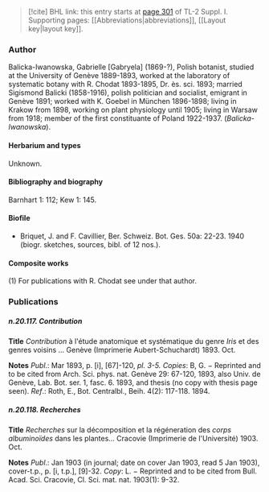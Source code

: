 > [!cite] BHL link: this entry starts at [page 301](https://www.biodiversitylibrary.org/item/103858#page/313/mode/1up) of TL-2 Suppl. I.
> Supporting pages: [[Abbreviations|abbreviations]], [[Layout key|layout key]].

### Author

Balicka-Iwanowska, Gabrielle \[Gabryela\] (1869-?), Polish botanist, studied at the University of Genève 1889-1893, worked at the laboratory of systematic botany with R. Chodat 1893-1895, Dr. ès. sci. 1893; married Sigismond Balicki (1858-1916), polish politician and socialist, emigrant in Genève 1891; worked with K. Goebel in München 1896-1898; living in Krakow from 1898, working on plant physiology until 1905; living in Warsaw from 1918; member of the first constituante of Poland 1922-1937. (*Balicka-Iwanowska*).

#### Herbarium and types

Unknown.

#### Bibliography and biography

Barnhart 1: 112; Kew 1: 145.

#### Biofile

- Briquet, J. and F. Cavillier, Ber. Schweiz. Bot. Ges. 50a: 22-23. 1940 (biogr. sketches, sources, bibl. of 12 nos.).

#### Composite works

(1) For publications with R. Chodat see under that author.

### Publications

##### n.20.117. Contribution

**Title**
*Contribution* à l'étude anatomique et systématique du genre *Iris* et des genres voisins ... Genève (Imprimerie Aubert-Schuchardt) 1893. Oct.

**Notes**
*Publ*.: Mar 1893, p. \[i\], \[67\]-120, *pl. 3-5.* *Copies*: B, G. − Reprinted and to be cited from Arch. Sci. phys. nat. Genève 29: 67-120, 1893, also Univ. de Genève, Lab. Bot. ser. 1, fasc. 6. 1893, and thesis (no copy with thesis page seen).
*Ref*.: Roth, E., Bot. Centralbl., Beih. 4(2): 117-118. 1894.

##### n.20.118. Recherches

**Title**
*Recherches* sur la décomposition et la régéneration des *corps albuminoïdes* dans les plantes... Cracovie (Imprimerie de l'Université) 1903. Oct.

**Notes**
*Publ*.: Jan 1903 (in journal; date on cover Jan 1903, read 5 Jan 1903), cover-t.p., p. \[i, t.p.\], \[9\]-32. *Copy*: L. − Reprinted and to be cited from Bull. Acad. Sci. Cracovie, Cl. Sci. mat. nat. 1903(1): 9-32.

